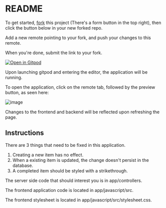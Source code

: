 # README

To get started, [fork](https://docs.github.com/en/github/getting-started-with-github/fork-a-repo) this project (There's a form button in the top right), then click the button below in your new forked repo.

Add a new remote pointing to your fork, and push your changes to this remote.

When you're done, submit the link to your fork.

[![Open in Gitpod](https://gitpod.io/button/open-in-gitpod.svg)](https://gitpod.io/#https://github.com/joshleblanc/todo-app-example)

Upon launching gitpod and entering the editor, the application will be running.

To open the application, click on the remote tab, followed by the preview button, as seen here:

![image](https://user-images.githubusercontent.com/1729810/114418985-6909b200-9b89-11eb-8577-6e5562345ab6.png)

Changes to the frontend and backend will be reflected upon refreshing the page.

## Instructions

There are 3 things that need to be fixed in this application.

1. Creating a new item has no effect.
2. When a existing item is updated, the change doesn't persist in the database.
3. A completed item should be styled with a strikethrough.

The server side code that should interest you is in app/controllers.

The frontend application code is located in app/javascript/src.

The frontend stylesheet is located in app/javascript/src/stylesheet.css.

